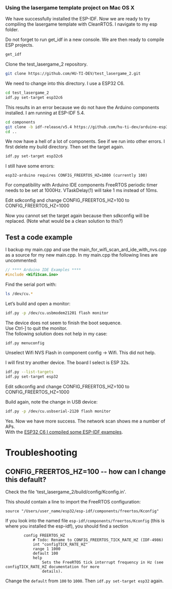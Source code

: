 ### Using the lasergame template project on Mac OS X

We have successfully installed the ESP-IDF. Now we are ready to try compiling the lasergame template with CleanRTOS. I navigate to my esp folder.

Do not forget to run get_idf in a new console. We are then ready to compile ESP projects.

```bash
get_idf
```

Clone the test_lasergame_2 repository.

```bash
git clone https://github.com/HU-TI-DEV/test_lasergame_2.git
```

We need to change into this directory. I use a ESP32 C6.

```bash
cd test_lasergame_2
idf.py set-target esp32c6
```

This results in an error because we do not have the Arduino components installed. I am running at ESP-IDF 5.4.

```bash
cd components
git clone -b idf-release/v5.4 https://github.com/hu-ti-dev/arduino-esp32.git
cd ..
```

We now have a hell of a lot of components. See if we run into other errors. I first delete my build directory. Then set the target again.

```bash
idf.py set-target esp32c6
```

I still have some errors:
	
	esp32-arduino requires CONFIG_FREERTOS_HZ=1000 (currently 100)

For compatibility with Arduino IDE components FreeRTOS periodic timer needs to be set at 1000Hz. VTaskDelay(1) will take 1 ms instead of 10ms.

Edit sdkconfig and change CONFIG_FREERTOS_HZ=100 to CONFIG_FREERTOS_HZ=1000

Now you cannot set the target again because then sdkconfig will be replaced. (Note what would be a clean solution to this?)

## Test a code example

I backup my main.cpp and use the main_for_wifi_scan_ard_ide_with_nvs.cpp as a source for my new main.cpp. In my main.cpp the following lines are uncommented:

```c++
// **** Arduino IDE Examples ****
#include <WifiScan.ino>
```

Find the serial port with:

```bash
ls /dev/cu.*
```

Let’s build and open a monitor:

```bash
idf.py -p /dev/cu.usbmodem21201 flash monitor
```

The device does not seem to finish the boot sequence.  
Use Ctrl-] to quit the monitor.  
The following solution does not help in my case:

```bash
idf.py menuconfig
```

Unselect Wifi NVS Flash in component config -> Wifi. This did not help.

I will first try another device. The board I select is ESP 32s.

```bash
idf.py --list-targets
idf.py set-target esp32
```

Edit sdkconfig and change CONFIG_FREERTOS_HZ=100 to CONFIG_FREERTOS_HZ=1000

Build again, note the change in USB device:

```bash
idf.py -p /dev/cu.usbserial-2120 flash monitor
```

Yes. Now we have more success. The network scan shows me a number of APs.  
With the [ESP32 C6 I compiled some ESP-IDF examples](./ESP32-C6-wifi-scan.md).

# Troubleshooting

## CONFIG_FREERTOS_HZ=100 -- how can I change this default?

Check the file 'test_lasergame_2/build/config/Kconfig.in'.

This should contain a line to import the FreeRTOS configuration:

    source "/Users/user_name/esp32/esp-idf/components/freertos/Kconfig"

If you look into the named file `esp-idf/components/freertos/Kconfig`
(this is where you installed the esp-idf), you should find a section

```text
        config FREERTOS_HZ
            # Todo: Rename to CONFIG_FREERTOS_TICK_RATE_HZ (IDF-4986)
            int "configTICK_RATE_HZ"
            range 1 1000
            default 100
            help
                Sets the FreeRTOS tick interrupt frequency in Hz (see configTICK_RATE_HZ documentation for more
                details).
```

Change the `default` from `100` to `1000`. Then `idf.py set-target esp32` again.
